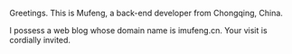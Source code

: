 Greetings. This is Mufeng, a back-end developer from Chongqing, China.

I possess a web blog whose domain name is imufeng.cn. Your visit is cordially invited.
